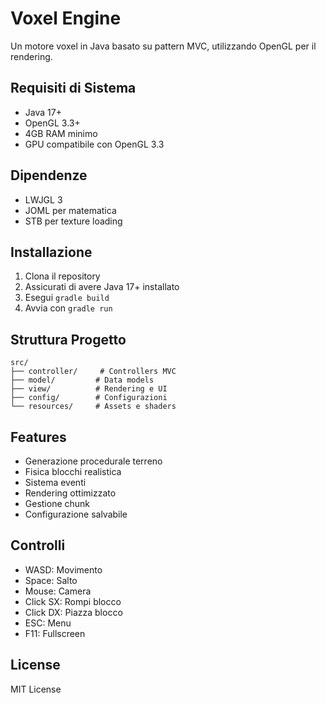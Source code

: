 # Voxel Engine

Un motore voxel in Java basato su pattern MVC, utilizzando OpenGL per il rendering.

## Requisiti di Sistema
- Java 17+
- OpenGL 3.3+
- 4GB RAM minimo
- GPU compatibile con OpenGL 3.3

## Dipendenze
- LWJGL 3
- JOML per matematica
- STB per texture loading

## Installazione
1. Clona il repository
2. Assicurati di avere Java 17+ installato
3. Esegui `gradle build`
4. Avvia con `gradle run`

## Struttura Progetto
```
src/
├── controller/     # Controllers MVC
├── model/         # Data models
├── view/          # Rendering e UI
├── config/        # Configurazioni
└── resources/     # Assets e shaders
```

## Features
- Generazione procedurale terreno
- Fisica blocchi realistica
- Sistema eventi
- Rendering ottimizzato
- Gestione chunk
- Configurazione salvabile

## Controlli
- WASD: Movimento
- Space: Salto
- Mouse: Camera
- Click SX: Rompi blocco
- Click DX: Piazza blocco
- ESC: Menu
- F11: Fullscreen

## License
MIT License
